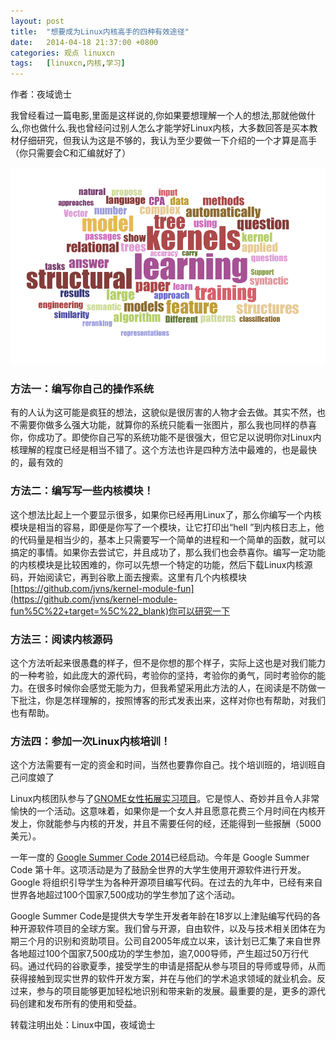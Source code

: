 ```yaml
---
layout: post
title:	"想要成为Linux内核高手的四种有效途径"
date:	2014-04-18 21:37:00 +0800 
categories:	观点 linuxcn 
tags:	[linuxcn,内核,学习]
---
```



作者：夜域诡士 


我曾经看过一篇电影,里面是这样说的,你如果要想理解一个人的想法,那就他做什么,你也做什么.我也曾经问过别人怎么才能学好Linux内核，大多数回答是买本教材仔细研究，但我认为这是不够的，我认为至少要做一下介绍的一个才算是高手（你只需要会C和汇编就好了）


![](/Asserts/Images/album/201404/18/214606t5dnnbdzi4u5ur4m.png)


### 方法一：编写你自己的操作系统


有的人认为这可能是疯狂的想法，这貌似是很厉害的人物才会去做。其实不然，也不需要你做多么强大功能，就算你的系统只能看一张图片，那么我也同样的恭喜你，你成功了。即使你自己写的系统功能不是很强大，但它足以说明你对Linux内核理解的程度已经是相当不错了。这个方法也许是四种方法中最难的，也是最快的，最有效的


### 方法二：编写写一些内核模块！


这个想法比起上一个要显示很多，如果你已经再用Linux了，那么你编写一个内核模块是相当的容易，即便是你写了一个模块，让它打印出“hell ”到内核日志上，他的代码量是相当少的，基本上只需要写一个简单的进程和一个简单的函数，就可以搞定的事情。如果你去尝试它，并且成功了，那么我们也会恭喜你。编写一定功能的内核模块是比较困难的，你可以先想一个特定的功能，然后下载Linux内核源码，开始阅读它，再到谷歌上面去搜索。这里有几个内核模块[https://github.com/jvns/kernel-module-fun](https://github.com/jvns/kernel-module-fun%5C%22+target=%5C%22_blank)你可以研究一下


### 方法三：阅读内核源码


这个方法听起来很愚蠢的样子，但不是你想的那个样子，实际上这也是对我们能力的一种考验，如此庞大的源代码，考验你的坚持，考验你的勇气，同时考验你的能力。在很多时候你会感觉无能为力，但我希望采用此方法的人，在阅读是不防做一下批注，你是怎样理解的，按照博客的形式发表出来，这样对你也有帮助，对我们也有帮助。


### 方法四：参加一次Linux内核培训！


这个方法需要有一定的资金和时间，当然也要靠你自己。找个培训班的，培训班自己问度娘了


Linux内核团队参与了[GNOME女性拓展实习项目](http://www.gnome.org/%5C%22+target=%5C%22_blank)。它是惊人、奇妙并且令人非常愉快的一个活动。这意味着，如果你是一个女人并且愿意花费三个月时间在内核开发上，你就能参与内核的开发，并且不需要任何的经，还能得到一些报酬（5000美元）。


一年一度的 [Google Summer Code 2014](http://www.google-melange.com/gsoc/homepage/google/gsoc2014%5C%22+target=%5C%22_blank)已经启动。今年是 Google Summer Code 第十年。这项活动是为了鼓励全世界的大学生使用开源软件进行开发。Google 将组织引导学生为各种开源项目编写代码。在过去的九年中，已经有来自世界各地超过100个国家7,500成功的学生参加了这个活动。


Google Summer Code是提供大专学生开发者年龄在18岁以上津贴编写代码的各种开源软件项目的全球方案。我们曾与开源，自由软件，以及与技术相关团体在为期三个月的识别和资助项目。公司自2005年成立以来，该计划已汇集了来自世界各地超过100个国家7,500成功的学生参加，逾7,000导师，产生超过50万行代码。通过代码的谷歌夏季，接受学生的申请是搭配从参与项目的导师或导师，从而获得接触到现实世界的软件开发方案，并在与他们的学术追求领域的就业机会。反过来，参与的项目能够更加轻松地识别和带来新的发展。最重要的是，更多的源代码创建和发布所有的使用和受益。


转载注明出处：Linux中国，夜域诡士
